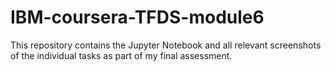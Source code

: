 # IBM-coursera-TFDS-module6
This repository contains the Jupyter Notebook and all relevant screenshots of the individual tasks as part of my final assessment.
